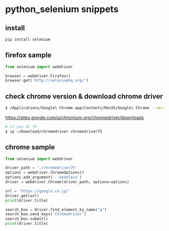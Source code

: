 # python_selenium snippets

## install
```bash
pip install selenium
```

## firefox sample
```python
from selenium import webdriver

browser = webdriver.Firefox()
browser.get('http://seleniumhq.org/')
```

## check chrome version & download chrome driver 

```bash
$ /Applications/Google\ Chrome.app/Contents/MacOS/Google\ Chrome --version
```

https://sites.google.com/a/chromium.org/chromedriver/downloads

```bash
# if you dl 75
$ cp ~/Download/chromedriver chromedriver75
```

## chrome sample

```py
from selenium import webdriver

driver_path = './chromedriver75'
options = webdriver.ChromeOptions()
options.add_argument('--headless')
driver = webdriver.Chrome(driver_path, options=options)

url = 'https://google.co.jp/'
driver.get(url)
print(driver.title)

search_box = driver.find_element_by_name("q")
search_box.send_keys('ChromeDriver')
search_box.submit()
print(driver.title)
```



